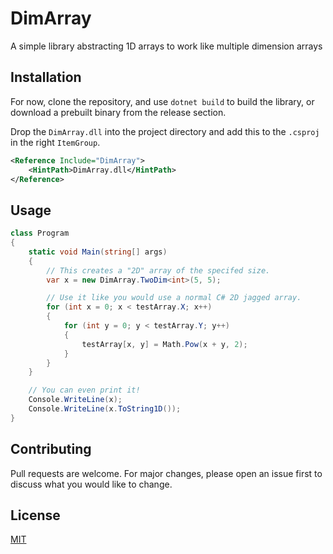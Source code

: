 # DimArray

A simple library abstracting 1D arrays to work like multiple dimension arrays

## Installation

For now, clone the repository, and use `dotnet build` to build the library, or download a prebuilt binary from the release section.

Drop the `DimArray.dll` into the project directory and add this to the `.csproj` in the right `ItemGroup`.
```xml
<Reference Include="DimArray">
    <HintPath>DimArray.dll</HintPath>
</Reference>
```

## Usage

```csharp
class Program
{
    static void Main(string[] args)
    {
        // This creates a "2D" array of the specifed size.
        var x = new DimArray.TwoDim<int>(5, 5);

        // Use it like you would use a normal C# 2D jagged array.
        for (int x = 0; x < testArray.X; x++)
        {
            for (int y = 0; y < testArray.Y; y++)
            {
                testArray[x, y] = Math.Pow(x + y, 2);
            }
        } 
    }

    // You can even print it!
    Console.WriteLine(x);
    Console.WriteLine(x.ToString1D());
}

```

## Contributing
Pull requests are welcome. For major changes, please open an issue first to discuss what you would like to change.

## License
[MIT](https://github.com/samhamnam/DimArray/blob/master/license)
